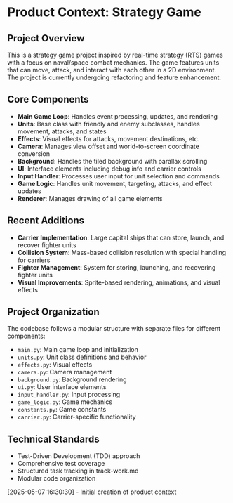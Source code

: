 # Product Context: Strategy Game

## Project Overview
This is a strategy game project inspired by real-time strategy (RTS) games with a focus on naval/space combat mechanics. The game features units that can move, attack, and interact with each other in a 2D environment. The project is currently undergoing refactoring and feature enhancement.

## Core Components
- **Main Game Loop**: Handles event processing, updates, and rendering
- **Units**: Base class with friendly and enemy subclasses, handles movement, attacks, and states
- **Effects**: Visual effects for attacks, movement destinations, etc.
- **Camera**: Manages view offset and world-to-screen coordinate conversion
- **Background**: Handles the tiled background with parallax scrolling
- **UI**: Interface elements including debug info and carrier controls
- **Input Handler**: Processes user input for unit selection and commands
- **Game Logic**: Handles unit movement, targeting, attacks, and effect updates
- **Renderer**: Manages drawing of all game elements

## Recent Additions
- **Carrier Implementation**: Large capital ships that can store, launch, and recover fighter units
- **Collision System**: Mass-based collision resolution with special handling for carriers
- **Fighter Management**: System for storing, launching, and recovering fighter units
- **Visual Improvements**: Sprite-based rendering, animations, and visual effects

## Project Organization
The codebase follows a modular structure with separate files for different components:
- `main.py`: Main game loop and initialization
- `units.py`: Unit class definitions and behavior
- `effects.py`: Visual effects
- `camera.py`: Camera management
- `background.py`: Background rendering
- `ui.py`: User interface elements
- `input_handler.py`: Input processing
- `game_logic.py`: Game mechanics
- `constants.py`: Game constants
- `carrier.py`: Carrier-specific functionality

## Technical Standards
- Test-Driven Development (TDD) approach
- Comprehensive test coverage
- Structured task tracking in track-work.md
- Modular code organization

[2025-05-07 16:30:30] - Initial creation of product context
